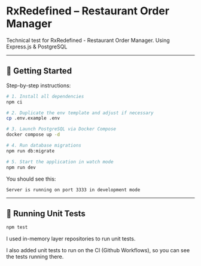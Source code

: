 # RxRedefined – Restaurant Order Manager

Technical test for RxRedefined - Restaurant Order Manager. Using Express.js & PostgreSQL

---

## 🚀 Getting Started

Step-by-step instructions:

```bash
# 1. Install all dependencies
npm ci

# 2. Duplicate the env template and adjust if necessary
cp .env.example .env

# 3. Launch PostgreSQL via Docker Compose
docker compose up -d

# 4. Run database migrations
npm run db:migrate

# 5. Start the application in watch mode
npm run dev
```

You should see this:
```
Server is running on port 3333 in development mode
```

---

## 🧪 Running Unit Tests

```bash
npm test
```

I used in-memory layer repositories to run unit tests.

I also added unit tests to run on the CI (Github Workflows), so you can see the tests running there.